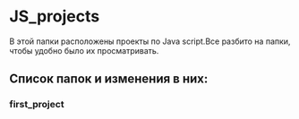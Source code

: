 # JS_projects

В этой папки расположены проекты по Java script.Все разбито на папки, чтобы  удобно было их просматривать. 


## Список папок и изменения в них:

### first_project




